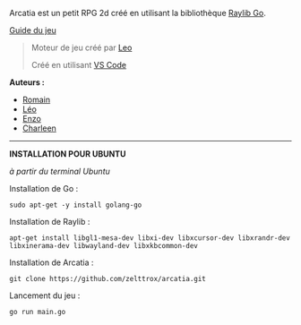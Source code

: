 Arcatia est un petit RPG 2d créé en utilisant la bibliothèque [Raylib Go](https://github.com/gen2brain/raylib-go).

[Guide du jeu](https://crawling-harmony-876.notion.site/Tutoriel-Arcatia-10e7260ac5138069812bc7a4a356a937?pvs=4)

> Moteur de jeu créé par [Leo](https://github.com/comptegithubleo)
> 
> Créé en utilisant [VS Code](https://code.visualstudio.com/)

**Auteurs :**
- [Romain](https://github.com/Velapsis)
- [Léo](https://github.com/mkbyx)
- [Enzo](https://github.com/zelttrox)
- [Charleen](https://github.com/CharLuney)

-------------------------------------

**INSTALLATION POUR UBUNTU**

_à partir du terminal Ubuntu_

Installation de Go :
```
sudo apt-get -y install golang-go 
```

Installation de Raylib :
```
apt-get install libgl1-mesa-dev libxi-dev libxcursor-dev libxrandr-dev libxinerama-dev libwayland-dev libxkbcommon-dev
```

Installation de Arcatia :
```
git clone https://github.com/zelttrox/arcatia.git
```

Lancement du jeu :
```
go run main.go
```
